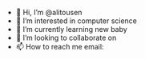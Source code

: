 - 👋 Hi, I’m @alitousen
- 👀 I’m interested in computer science
- 🌱 I’m currently learning new baby
- 💞️ I’m looking to collaborate on 
- 📫 How to reach me email: 

<!---
alitousen/alitousen is a ✨ special ✨ repository because its `README.md` (this file) appears on your GitHub profile.
You can click the Preview link to take a look at your changes.
--->
